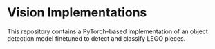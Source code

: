 # Vision Implementations

This repository contains a PyTorch-based implementation of an object detection model finetuned to detect and classify LEGO pieces.
